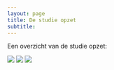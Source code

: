 ```yaml
---
layout: page
title: De studie opzet
subtitle:
---
```


Een overzicht van de studie opzet:


<img src="{{ 'img/404-southpark.jpg' | relative_url }}" />
<img src="{{ 'img/neurotrend_studydesign.png' | relative_url }}" />
<img src="{{ 'img/profielfoto.png' | relative_url }}" />